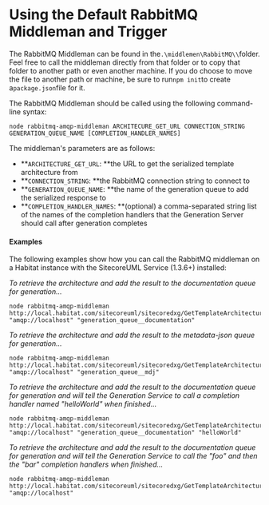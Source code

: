 # Using the Default RabbitMQ Middleman and Trigger

The RabbitMQ Middleman can be found in the`.\middlemen\RabbitMQ\\`folder. Feel free to call the middleman directly from that folder or to copy that folder to another path or even another machine. If you do choose to move the file to another path or machine, be sure to run`npm init`to create a`package.json`file for it.

The RabbitMQ Middleman should be called using the following command-line syntax:

```
node rabbitmq-amqp-middleman ARCHITECURE_GET_URL CONNECTION_STRING GENERATION_QUEUE_NAME [COMPLETION_HANDLER_NAMES]

```

The middleman's parameters are as follows:

* **`ARCHITECTURE_GET_URL`: **the URL to get the serialized template architecture from
* **`CONNECTION_STRING`: **the RabbitMQ connection string to connect to
* **`GENERATION_QUEUE_NAME`: **the name of the generation queue to add the serialized response to
* **`COMPLETION_HANDLER_NAMES`: **\(optional\) a comma-separated string list of the names of the completion handlers that the Generation Server should call after generation completes

#### Examples

The following examples show how you can call the RabbitMQ middleman on a Habitat instance with the SitecoreUML Service \(1.3.6+\) installed:

_To retrieve the architecture and add the result to the documentation queue for generation..._

```
node rabbitmq-amqp-middleman http://local.habitat.com/sitecoreuml/sitecoredxg/GetTemplateArchitecture "amqp://localhost" "generation_queue__documentation"

```

_To retrieve the architecture and add the result to the metadata-json queue for generation..._

```
node rabbitmq-amqp-middleman http://local.habitat.com/sitecoreuml/sitecoredxg/GetTemplateArchitecture "amqp://localhost" "generation_queue__mdj"

```

_To retrieve the architecture and add the result to the documentation queue for generation and will tell the Generation Service to call a completion handler named "helloWorld" when finished..._

```
node rabbitmq-amqp-middleman http://local.habitat.com/sitecoreuml/sitecoredxg/GetTemplateArchitecture "amqp://localhost" "generation_queue__documentation" "helloWorld"

```

_To retrieve the architecture and add the result to the documentation queue for generation and will tell the Generation Service to call the "foo" and then the "bar" completion handlers when finished..._

```
node rabbitmq-amqp-middleman http://local.habitat.com/sitecoreuml/sitecoredxg/GetTemplateArchitecture "amqp://localhost" 
```



